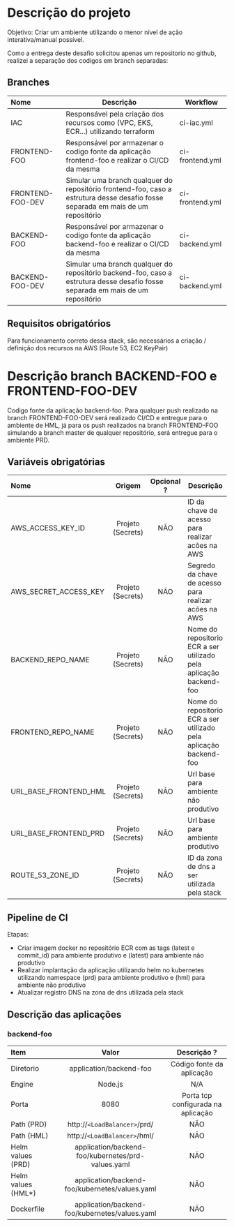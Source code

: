 # Descrição do projeto

Objetivo: Criar um ambiente utilizando o menor nível de ação interativa/manual possível.

Como a entrega deste desafio solicitou apenas um repositorio no github, realizei a separação dos codigos em branch separadas:

## Branches

| Nome                  |  Descrição                                                                                                                        | Workflow        |
| :-------------------  |  ---------------------------------------------------------------------------------------------                                    | --------        |
| IAC                   |  Responsável pela criação dos recursos como (VPC, EKS, ECR...) utilizando terraform                                               | ci-iac.yml      |
| FRONTEND-FOO          |  Responsável por armazenar o codigo fonte da aplicação frontend-foo e realizar o CI/CD da mesma                                   | ci-frontend.yml |
| FRONTEND-FOO-DEV      |  Simular uma branch qualquer do repositório frontend-foo, caso a estrutura desse desafio fosse separada em mais de um repositório | ci-frontend.yml |
| BACKEND-FOO           |  Responsável por armazenar o codigo fonte da aplicação backend-foo e realizar o CI/CD da mesma                                    | ci-backend.yml  |
| BACKEND-FOO-DEV       |  Simular uma branch qualquer do repositório backend-foo, caso a estrutura desse desafio fosse separada em mais de um repositório  | ci-backend.yml  |

## Requisitos obrigatórios

Para funcionamento correto dessa stack, são necessários a criação / definição dos recursos na AWS (Route 53, EC2 KeyPair)

# Descrição branch BACKEND-FOO e FRONTEND-FOO-DEV

Codigo fonte da aplicação backend-foo. Para qualquer push realizado na branch FRONTEND-FOO-DEV será realizado CI/CD e entregue para o ambiente de HML, já para os push realizados na branch FRONTEND-FOO simulando a branch master de qualquer repositório, será entregue para o ambiente PRD.

## Variáveis obrigatórias

| Nome                  | Origem  | Opcional ? | Descrição                                                                                     |
| :-------------------  | :-----: | :--------: | --------------------------------------------------------------------------------------------- |
| AWS_ACCESS_KEY_ID     |  Projeto (Secrets)   |    NÃO     | ID da chave de acesso para realizar acões na AWS                                 |
| AWS_SECRET_ACCESS_KEY |  Projeto (Secrets)   |    NÃO     | Segredo da chave de acesso para realizar acões na AWS                            |
| BACKEND_REPO_NAME     |  Projeto (Secrets)   |    NÃO     | Nome do repositorio ECR a ser utilizado pela aplicação backend-foo               |
| FRONTEND_REPO_NAME    |  Projeto (Secrets)   |    NÃO     | Nome do repositorio ECR a ser utilizado pela aplicação backend-foo               |
| URL_BASE_FRONTEND_HML |  Projeto (Secrets)   |    NÃO     | Url base para ambiente não produtivo                                             |
| URL_BASE_FRONTEND_PRD |  Projeto (Secrets)   |    NÃO     | Url base para ambiente produtivo                                                 |
| ROUTE_53_ZONE_ID      |  Projeto (Secrets)   |    NÃO     | ID da zona de dns a ser utilizada pela stack                                     |

## Pipeline de CI

Etapas: 
- Criar imagem docker no repositório ECR com as tags (latest e commit_id) para ambiente produtivo e (latest) para ambiente não produtivo
- Realizar implantação da aplicação utilizando helm no kubernetes utilizando namespace (prd) para ambiente produtivo e (hml) para ambiente não produtivo
- Atualizar registro DNS na zona de dns utilizada pela stack

## Descrição das aplicações

### backend-foo

| Item                  | Valor                                                 | Descrição ? |
| :-------------------  | :-----:                                               | :--------:  |
| Diretorio             |  application/backend-foo                              |    Código fonte da aplicação      |
| Engine                |  Node.js                                              |    N/A      |
| Porta                 |  8080                                                 |    Porta tcp configurada na aplicação      |
| Path (PRD)            |  http://`<LoadBalancer>`/prd/                         |    NÃO      |
| Path (HML)            |  http://`<LoadBalancer>`/hml/                         |    NÃO      |
| Helm values (PRD)     |  application/backend-foo/kubernetes/prd-values.yaml   |    NÃO      |
| Helm values (HML*)    |  application/backend-foo/kubernetes/values.yaml       |    NÃO      |
| Dockerfile            |  application/backend-foo/kubernetes/values.yaml       |    NÃO      |